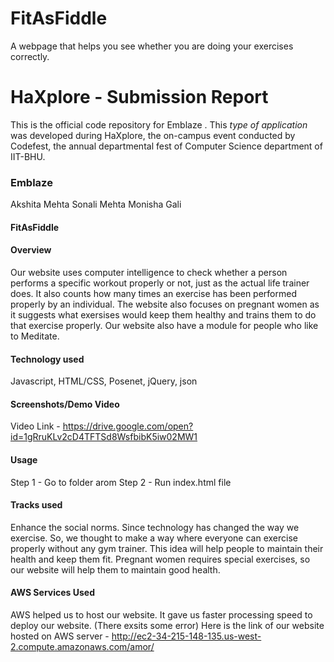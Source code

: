 # FitAsFiddle
A webpage that helps you see whether you are doing your exercises correctly.


# HaXplore - Submission Report 

This is the official code repository for Emblaze . This _type of application_ was developed during HaXplore, 
the on-campus event conducted by Codefest, the annual departmental fest of Computer Science department of IIT-BHU.

### Emblaze

 Akshita Mehta
 Sonali Mehta
 Monisha Gali


#### FitAsFiddle

#### Overview

Our website uses computer intelligence to check whether a person performs a specific workout properly or not, just as the actual life trainer does. It also counts how many times an exercise has been performed properly by an individual. The website also focuses on pregnant women as it suggests what exersises would keep them healthy and trains them to do that exercise properly. Our website also have a module for people who like to Meditate.

#### Technology used

Javascript, HTML/CSS, Posenet, jQuery, json
#### Screenshots/Demo Video

Video Link - https://drive.google.com/open?id=1gRruKLv2cD4TFTSd8WsfbibK5iw02MW1

#### Usage
 Step 1 - Go to folder arom
 Step 2 - Run index.html file


#### Tracks used
Enhance the social norms.
Since technology has changed the way we exercise. So, we thought to make a way where everyone can exercise properly without any gym trainer. This idea will help people to maintain their health and keep them fit. Pregnant women requires special exercises, so our website will help them to maintain good health.


#### AWS Services Used

AWS helped us to host our website. It gave us faster processing speed to deploy our website. (There exsits some error)
Here is the link of our website hosted on AWS server - http://ec2-34-215-148-135.us-west-2.compute.amazonaws.com/amor/
